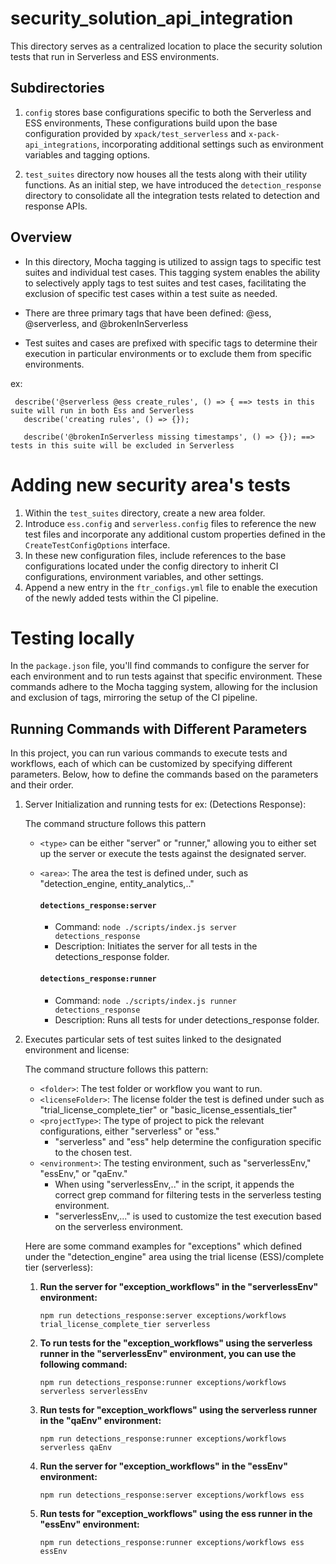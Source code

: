 # security_solution_api_integration

This directory serves as a centralized location to place the security solution tests that run in Serverless and ESS environments.

## Subdirectories

1. `config` stores base configurations specific to both the Serverless and ESS environments, These configurations build upon the base configuration provided by `xpack/test_serverless` and `x-pack-api_integrations`, incorporating additional settings such as environment variables and tagging options.

2. `test_suites` directory now houses all the tests along with their utility functions. As an initial step,
   we have introduced the `detection_response` directory to consolidate all the integration tests related to detection and response APIs.

## Overview

- In this directory, Mocha tagging is utilized to assign tags to specific test suites and individual test cases. This tagging system enables the ability to selectively apply tags to test suites and test cases, facilitating the exclusion of specific test cases within a test suite as needed.

- There are three primary tags that have been defined: @ess, @serverless, and @brokenInServerless

- Test suites and cases are prefixed with specific tags to determine their execution in particular environments or to exclude them from specific environments.

ex:

```
 describe('@serverless @ess create_rules', () => { ==> tests in this suite will run in both Ess and Serverless
   describe('creating rules', () => {});

   describe('@brokenInServerless missing timestamps', () => {}); ==> tests in this suite will be excluded in Serverless

```

# Adding new security area's tests

1. Within the `test_suites` directory, create a new area folder.
2. Introduce `ess.config` and `serverless.config` files to reference the new test files and incorporate any additional custom properties defined in the `CreateTestConfigOptions` interface.
3. In these new configuration files, include references to the base configurations located under the config directory to inherit CI configurations, environment variables, and other settings.
4. Append a new entry in the `ftr_configs.yml` file to enable the execution of the newly added tests within the CI pipeline.

# Testing locally

In the `package.json` file, you'll find commands to configure the server for each environment and to run tests against that specific environment. These commands adhere to the Mocha tagging system, allowing for the inclusion and exclusion of tags, mirroring the setup of the CI pipeline.

## Running Commands with Different Parameters

In this project, you can run various commands to execute tests and workflows, each of which can be customized by specifying different parameters. Below, how to define the commands based on the parameters and their order.

1.  Server Initialization and running tests for ex: (Detections Response):

    The command structure follows this pattern

    - `<type>` can be either "server" or "runner," allowing you to either set up the server or execute the tests against the designated server.
    - `<area>`: The area the test is defined under, such as "detection_engine, entity_analytics,.."

      #### `detections_response:server`

      - Command: `node ./scripts/index.js server detections_response`
      - Description: Initiates the server for all tests in the detections_response folder.

      #### `detections_response:runner`

      - Command: `node ./scripts/index.js runner detections_response`
      - Description: Runs all tests for under detections_response folder.

2.  Executes particular sets of test suites linked to the designated environment and license:

    The command structure follows this pattern:

    - `<folder>`: The test folder or workflow you want to run.
    - `<licenseFolder>`: The license folder the test is defined under such as "trial_license_complete_tier" or "basic_license_essentials_tier"
    - `<projectType>`: The type of project to pick the relevant configurations, either "serverless" or "ess."
      - "serverless" and "ess" help determine the configuration specific to the chosen test.
    - `<environment>`: The testing environment, such as "serverlessEnv," "essEnv," or "qaEnv."
      - When using "serverlessEnv,.." in the script, it appends the correct grep command for filtering tests in the serverless testing environment.
      - "serverlessEnv,..." is used to customize the test execution based on the serverless environment.

    Here are some command examples for "exceptions" which defined under the "detection_engine" area using the trial license (ESS)/complete tier (serverless):

    1. **Run the server for "exception_workflows" in the "serverlessEnv" environment:**
       ```shell
       npm run detections_response:server exceptions/workflows trial_license_complete_tier serverless
       ```
    2. **To run tests for the "exception_workflows" using the serverless runner in the "serverlessEnv" environment, you can use the following command:**
       ```shell
       npm run detections_response:runner exceptions/workflows serverless serverlessEnv
       ```
    3. **Run tests for "exception_workflows" using the serverless runner in the "qaEnv" environment:**
       ```shell
       npm run detections_response:runner exceptions/workflows serverless qaEnv
       ```
    4. **Run the server for "exception_workflows" in the "essEnv" environment:**
       ```shell
       npm run detections_response:server exceptions/workflows ess
       ```
    5. **Run tests for "exception_workflows" using the ess runner in the "essEnv" environment:**
       ```shell
       npm run detections_response:runner exceptions/workflows ess essEnv
       ```

    ```

    ```
